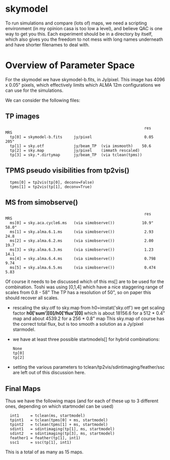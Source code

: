 # skymodel

To run simulations and compare (lots of) maps, we need a scripting
environment (in my opinion casa is too low a level), and believe QAC
is one way to get you this. Each experiment should be in a directory
by itself, which also gives you the freedom to not mess with long
names underneath and have shorter filenames to deal with.

# Overview of Parameter Space

For the skymodel we have skymodel-b.fits, in Jy/pixel.  This image has
4096 x 0.05" pixels, which effectively limits which ALMA 12m configurations
we can use for the simulations.

We can consider the following files:

## TP images
                                                                 res    MRS
      tp[0] = skymodel-b.fits     jy/pixel                       0.05   205"
      tp[1] = sky.otf             jy/beam_TP  (via imsmooth)    50.6
      tp[2] = sky.map             jy/pixel    (immath rescaled)
      tp[3] = sky.*.dirtymap      jy/beam_TP  (via tclean(tpms))

## TPMS pseudo visibilities from tp2vis()

      tpms[0] = tp2vis(tp[0], deconv=False)
      tpms[1] = tp2vis(tp[1], deconv=True)

## MS from simobserve()
                                                                 res    MRS
      ms[0] = sky.aca.cycle6.ms   (via simobserve())            10.9"   58.0"
      ms[1] = sky.alma.6.1.ms     (via simobserve())             2.93   24.8
      ms[2] = sky.alma.6.2.ms     (via simobserve())             2.00   19.7
      ms[3] = sky.alma.6.3.ms     (via simobserve())             1.23   14.1
      ms[4] = sky.alma.6.4.ms     (via simobserve())             0.798   9.74
      ms[5] = sky.alma.6.5.ms     (via simobserve())             0.474   5.83

  Of course it needs to be discussed which of this ms[] are to be used for
  the combination. Toshi was using [0,1,4] which have a nice staggering range
  of scales  from 0.8 - 58"
  The TP has a resolution of 50", so on paper this should recover all scales.

- rescaling the sky.otf to sky.map
  from h0=imstat('sky.otf') we get scaling factor **h0['sum'][0]/h0['flux'][0]**
  which is about 18156.6 for a 512 * 0.4" map
  and about 4539.2 for a 256 * 0.8" map
  This sky.map of course has the correct total flux, but is too smooth a solution
  as a Jy/pixel starmodel.

- we have at least three possible startmodels[] for hybrid combinations:

      None
      tp[0]
      tp[2]

- setting the various parameters to tclean/tp2vis/sdintimaging/feather/ssc are left
  out of this discussion here.

## Final Maps

Thus we have the following maps (and for each of these up to 3 different ones, 
depending on which startmodel can be used)


      int1     = tclean(ms, startmodel)
      tpint1   = tclean(tpms[0] + ms, startmodel)
      tpint2   = tclean(tpms[1] + ms, startmodel)
      sdint1   = sdintimaging(tp[1], ms, startmodel)
      sdint2   = sdintimaging(tp[3], ms, startmodel)
      feather1 = feather(tp[1], int1)
      ssc1     = ssc(tp[1], int1)

This is a total of as many as 15 maps.
